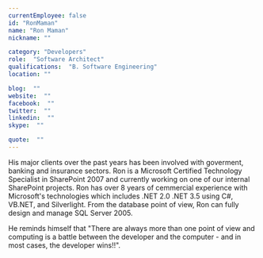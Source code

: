 ```yaml
---
currentEmployee: false
id: "RonMaman"
name: "Ron Maman"
nickname: ""

category: "Developers"
role:  "Software Architect"
qualifications:  "B. Software Engineering"
location: ""

blog:  ""
website:  ""
facebook:  ""
twitter:  ""
linkedin:  ""
skype:  ""

quote:  ""
---
```


His major clients over the past years has been involved with goverment, banking and insurance sectors. Ron is a Microsoft Certified Technology Specialist in SharePoint 2007 and currently working on one of our internal SharePoint projects. Ron has over 8 years of cemmercial experience with Microsoft's technologies which includes .NET 2.0 .NET 3.5 using C#, VB.NET, and Silverlight. From the database point of view, Ron can fully design and manage SQL Server 2005.

He reminds himself that "There are always more than one point of view and computing is a battle between the developer and the computer - and in most cases, the developer wins!!".